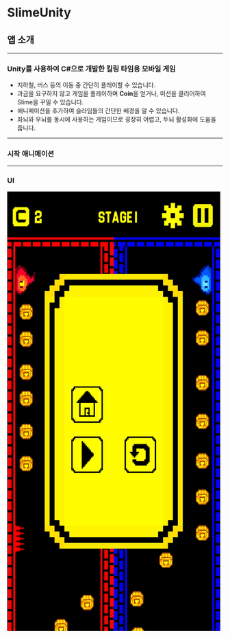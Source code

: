 # SlimeUnity


## 앱 소개
- - -
### Unity를 사용하여 C#으로 개발한 킬링 타임용 모바일 게임

* 지하철, 버스 등의 이동 중 간단히 플레이할 수 있습니다.
* 과금을 요구하지 않고 게임을 플레이하며 **Coin**을 얻거나, 미션을 클리어하여 Slime을 꾸밀 수 있습니다.
* 애니메이션을 추가하여 슬라임들의 간단한 배경을 알 수 있습니다.
* 좌뇌와 우뇌를 동시에 사용하는 게임이므로 굉장히 어렵고, 두뇌 활성화에 도움을 줍니다.

- - -

### 시작 애니메이션


- - -
### UI

![Alt 메인화면](/img/image.png)
